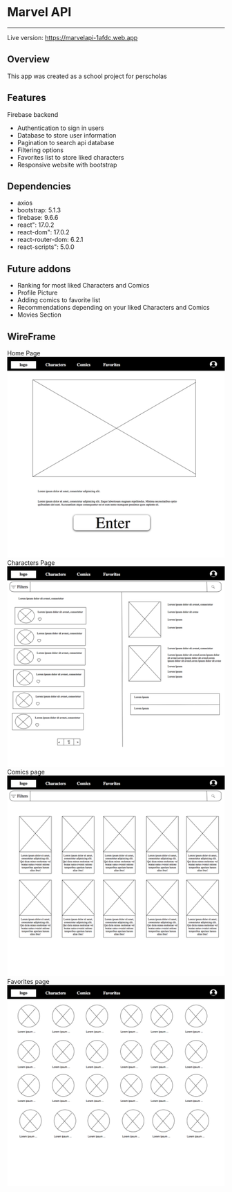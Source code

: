 # Marvel API 
___

 Live version: https://marvelapi-1afdc.web.app


## Overview 
This app was created as a school project for perscholas

## Features
Firebase backend 
- Authentication to sign in users
- Database to store user information 
- Pagination to search api database
- Filtering options 
- Favorites list to store liked characters
- Responsive website with bootstrap


## Dependencies
- axios
- bootstrap: 5.1.3
- firebase: 9.6.6
- react": 17.0.2
- react-dom": 17.0.2
- react-router-dom: 6.2.1
- react-scripts": 5.0.0
   

## Future addons 
- Ranking for most liked Characters and Comics 
- Profile Picture
- Adding comics to favorite list 
- Recommendations depending on your liked Characters and Comics 
- Movies Section



## WireFrame
Home Page
![This is an image](src/images/homeWireFame.png)
Characters Page
![This is an image](src/images/charactersWireFame.png)
Comics page
![This is an image](src/images/comicsWireFame.png)
Favorites page
![This is an image](src/images/favoritesWireFame.png)





